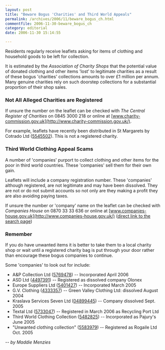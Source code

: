 ```yaml
---
layout: post
title: "Beware Bogus 'Charities' and Third World Appeals"
permalink: /archives/2006/11/beware_bogus_ch.html
commentfile: 2006-11-30-beware_bogus_ch
category: editorial
date: 2006-11-30 15:14:55

---
```


Residents regularly receive leaflets asking for items of clothing and household goods to be left for collection.

It is estimated by the *Association of Charity Shops* that the potential value of donated clothing and other items 'lost' to legitimate charities as a result of these bogus 'charities' collections amounts to over £1 million per annum. Many genuine charities rely on such doorstep collections for a substantial proportion of their shop sales.

### Not All Alleged Charities are Registered

If unsure the number on the leaflet can be checked with *The Central Register of Charities* on 0845 3000 218 or online at [www.charity-commission.gov.uk](http://www.charity-commission.gov.uk/).

For example, leaflets have recently been distributed in St Margarets by Cotrado Ltd ([5545502](http://www.charity-commission.gov.uk/registeredcharities/showcharity.asp?regno=5545502&submit=Run+Search)). This is not a registered charity.

### Third World Clothing Appeal Scams

A number of 'companies' purport to collect clothing and other items for the poor in third world countries. These 'companies' sell them for their own gain.

Leaflets will include a company registration number. These 'companies' although registered, are not legitimate and may have been dissolved. They are not or do not submit accounts so not only are they making a profit they are also avoiding paying taxes.

If unsure the number or 'company' name on the leaflet can be checked with *Companies House* on 0870 33 33 636 or online at [www.companies-house.gov.uk](http://www.companies-house.gov.uk/) ([direct link to the search page](http://wck2.companieshouse.gov.uk/))

### Remember

If you do have unwanted items it is better to take them to a local charity shop or wait until a registered charity bag is put through your door rather than encourage these bogus companies to continue.

Some 'companies' to look out for include:

-   A&P Collection Ltd ([5769478](http://www.ukdata.com/creditreports/viewCompanyDetails.do?companyId=05769478)) -- Incorporated April 2006
-   ASD Ltd ([4497391](http://www.ukdata.com/creditreports/viewCompanyDetails.do?companyId=4497391)) -- Registered as dissolved company Olonex
-   Europe Suppliers Ltd ([5401427](http://www.ukdata.com/creditreports/viewCompanyDetails.do?companyId=5401427)) -- Incorporated March 2005
-   G.V. Clothing ([4333357](http://www.ukdata.com/creditreports/viewCompanyDetails.do?companyId=4333357)) -- Green Valley Clothing Ltd: dissolved August 2004
-   Kraslava Services Seven Ltd ([04899445](http://www.ukdata.com/creditreports/viewCompanyDetails.do?companyId=04899445)) -- Company dissolved Sept. 2005
-   Textal Ltd ([5733047](http://www.ukdata.com/creditreports/viewCompanyDetails.do?companyId=5733047)) -- Registered in March 2006 as Recycling Port Ltd
-   Third World Clothing Collection ([5482825](http://www.ukdata.com/creditreports/viewCompanyDetails.do?companyId=5482825)) -- Incorporated as Pajury's June 2005
-   "Unwanted clothing collection" ([5583979](http://www.ukdata.com/creditreports/viewCompanyDetails.do?companyId=5583979)) -- Registered as Rogaile Ltd Oct. 2005

<em>-- by Maddie Menzies</em>
